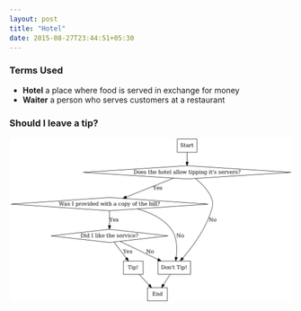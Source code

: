 ```yaml
---
layout: post
title: "Hotel"
date: 2015-08-27T23:44:51+05:30
---
```

### Terms Used

* **Hotel** a place where food is served in exchange for money
* **Waiter** a person who serves customers at a restaurant

### Should I leave a tip?

![Should I leave a tip?](/charts/hotel_tip.png)
